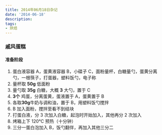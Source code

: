 ```yaml
---
title: 2014年06月18日杂记
date: '2014-06-18'
description:
tags:
- 烘焙
---
```


### 戚风蛋糕

#### 准备阶段

1. 蛋白液容器 A，蛋黄液容器 B，小碟子 C，面粉量杯，白糖量勺，蛋黄分离勺，一根筷子，打蛋器，塑料饭勺，电子称
2. 量杯取 **50g** 低面粉
3. 量勺取 **35g** 白糖，大概 **3** 大勺，置于 C
4. **3个** 鸡蛋，分离蛋黄，蛋液置于 A，蛋黄置于 B
5. 各取**30g**牛奶与调和油，置于 B，用塑料饭勺搅拌
6. B 加入面粉，搅拌至看不到结块
7. 打蛋白液，分 3 次加入白糖，起泡时开始加入，其他再分 2 次加入
8. 烤箱上下 120℃ 预热（十分钟）
9. 三分一蛋白泡加入 B，饭勺翻伴，再加入其他三分二
